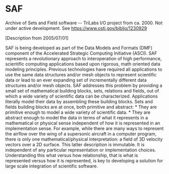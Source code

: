 # SAF
Archive of Sets and Field software -- TriLabs I/O project from ca. 2000.  Not under active development.  See https://www.osti.gov/biblio/1230929

[Description from 2005/07/01]

SAF is being developed as part of the Data Models and Formats (DMF)
component of the Accelerated Strategic Computing Initiative
(ASCI). SAF represents a revolutionary approach to interoperation of
high performance, scientific computing applications based upon
rigorous, math oriented data modeling principles. Previous
technologies have required all applications to use the same data
structures and/or mesh objects to represent scientific data or lead to
an ever expanding set of incrementally different data structures
and/or mesh objects. SAF addresses this problem by providing a small
set of mathematical building blocks, sets, relations and fields, out
of which a wide variety of scientific data can be
characterized. Applications literally model their data by assembling
these building blocks. Sets and fields building blocks are at once,
both primitive and abstract: * They are primitive enough to model a
wide variety of scientific data. * They are abstract enough to model
the data in terms of what it represents in a mathematical or physical
sense independent of how it is represented in an implementation
sense. For example, while there are many ways to represent the airflow
over the wing of a supersonic aircraft in a computer program, there is
only one mathematical/physical interpretation: a field of 3D velocity
vectors over a 2D surface. This latter description is immutable. It is
independent of any particular representation or implementation
choices. Understanding this what versus how relationship, that is what
is represented versus how it is represented, is key to developing a
solution for large scale integration of scientific software.